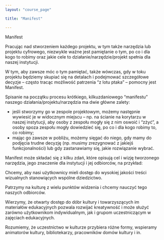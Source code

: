 ```yaml
---
layout: "course_page"

title: "Manifest"

---
```


<div class="text-center screen-title">
Manifest
</div>

<div class="screen-content">
  <p>
  Pracując nad stworzeniem każdego projektu, w tym także narzędzia lub projektu cyfrowego, niezwykle ważne jest pamiętanie o tym, po co i dla kogo to robimy oraz jakie cele to działanie/narzędzie/projekt spełnia dla naszej instytucji.

W tym, aby zawsze móc o tym pamiętać, także wówczas, gdy w toku projektu będziemy skupiać się na detalach i podejmować szczegółowe decyzje – często tracąc możliwość patrzenia “z lotu ptaka” – pomocny jest Manifest.

Spisanie na początku procesu krótkiego, kilkuzdaniowego “manifestu” naszego działania/projektu/narzędzia ma dwie główne zalety:
  </p>
     <div class="screen-content">
  <p>
  <ul>
<li class="bullet">jeśli stworzymy go w zespole projektowym, możemy następnie wywiesić je w widocznym miejscu – np. na ścianie na korytarzu w naszej instytucji, aby osoby z zespołu mogły się z nim oswoić i “zżyć”, a osoby spoza zespołu mogły dowiedzieć się, po co i dla kogo robimy to, co robimy;</li>
<li class="bullet">mając go zawsze w pobliżu, możemy sięgać do niego, gdy mamy do podjęcia trudne decyzję (np. musimy zrezygnować z jakiejś funkcjonalności) lub gdy zastanawiamy się, jakie rozwiązanie wybrać.</li>
 </ul>
  </p>
</div>
  <p>
Manifest może składać się z kilku zdań, które opisują cel i wizję tworzonego narzędzia, jego znaczenie dla instytucji i jej odbiorców, na przykład:
  </p>
Chcemy, aby nasi użytkownicy mieli dostęp do wysokiej jakości treści wizualnych stanowiących wspólne dziedzictwo.

Patrzymy na kulturę z wielu punktów widzenia i chcemy nauczyć tego naszych odbiorców. 

Wierzymy, że otwarty dostęp do dóbr kultury i towarzyszących im materiałów edukacyjnych pozwala rozwijać kreatywność i może służyć zarówno użytkownikom indywidualnym, jak i grupom uczestniczącym w zajęciach edukacyjnych.

Rozumiemy, że uczestnictwo w kulturze przybiera różne formy, wspieramy animatorów kultury, bibliotekarzy, pracowników domów kultury i in.
<p>
</div> 

